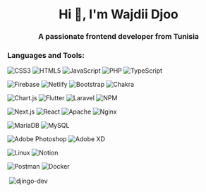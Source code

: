 <h1 align="center">Hi 👋, I'm Wajdii Djoo</h1>
<h3 align="center">A passionate frontend developer from Tunisia</h3>

<h3 align="left">Languages and Tools:</h3>
<p align="left">

![CSS3](https://img.shields.io/badge/-CSS3-1572B6?style=for-the-badge&logo=css3)
![HTML5](https://img.shields.io/badge/-HTML5-E34F26?style=for-the-badge&logo=html5&logoColor=white)
![JavaScript](https://img.shields.io/badge/-JavaScript-F7DF1E?style=for-the-badge&logo=javascript&logoColor=black) 
![PHP](https://img.shields.io/badge/-PHP-777BB4?style=for-the-badge&logo=php&logoColor=white) 
![TypeScript](https://img.shields.io/badge/-TypeScript-007ACC?style=for-the-badge&logo=typescript&logoColor=white)

![Firebase](https://img.shields.io/badge/-Firebase-FFCA28?style=for-the-badge&logo=firebase&logoColor=black)
![Netlify](https://img.shields.io/badge/-Netlify-00C7B7?style=for-the-badge&logo=netlify)
![Bootstrap](https://img.shields.io/badge/-Bootstrap-7952B3?style=for-the-badge&logo=bootstrap)
![Chakra](https://img.shields.io/badge/-Chakra-319795?style=for-the-badge&logo=chakra-ui&logoColor=white)

![Chart.js](https://img.shields.io/badge/-Chart.js-FF6384?style=for-the-badge&logo=chartdotjs&logoColor=white)
![Flutter](https://img.shields.io/badge/-Flutter-02569B?style=for-the-badge&logo=flutter&logoColor=white)
![Laravel](https://img.shields.io/badge/-Laravel-FF2D20?style=for-the-badge&logo=laravel&logoColor=white)
![NPM](https://img.shields.io/badge/-NPM-CB3837?style=for-the-badge&logo=npm&logoColor=white)

![Next.js](https://img.shields.io/badge/-Next.js-000000?style=for-the-badge&logo=nextdotjs&logoColor=white)
![React](https://img.shields.io/badge/-React-61DAFB?style=for-the-badge&logo=react&logoColor=black)
![Apache](https://img.shields.io/badge/-Apache-D22128?style=for-the-badge&logo=apache&logoColor=white)
![Nginx](https://img.shields.io/badge/-Nginx-269539?style=for-the-badge&logo=nginx&logoColor=white)

![MariaDB](https://img.shields.io/badge/-MariaDB-003545?style=for-the-badge&logo=mariadb&logoColor=white)
![MySQL](https://img.shields.io/badge/-MySQL-4479A1?style=for-the-badge&logo=mysql&logoColor=white)

![Adobe Photoshop](https://img.shields.io/badge/-Adobe_Photoshop-31A8FF?style=for-the-badge&logo=adobe-photoshop&logoColor=white)
![Adobe XD](https://img.shields.io/badge/-Adobe_XD-FF61F6?style=for-the-badge&logo=adobe-xd&logoColor=white)

![Linux](https://img.shields.io/badge/-Linux-FCC624?style=for-the-badge&logo=linux&logoColor=black)
![Notion](https://img.shields.io/badge/-Notion-000000?style=for-the-badge&logo=notion&logoColor=white)

![Postman](https://img.shields.io/badge/-Postman-FF6C37?style=for-the-badge&logo=postman&logoColor=white)
![Docker](https://img.shields.io/badge/-Docker-2496ED?style=for-the-badge&logo=docker&logoColor=white)

</p>

<p>&nbsp;<img align="center" src="https://github-readme-stats.vercel.app/api?username=djingo-dev&show_icons=true&locale=en" alt="djingo-dev" /></p>


